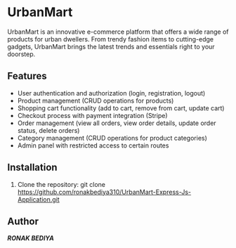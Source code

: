 # UrbanMart
UrbanMart is an innovative e-commerce platform that offers a wide range of products for urban dwellers. From trendy fashion items to cutting-edge gadgets, UrbanMart brings the latest trends and essentials right to your doorstep.

## Features

- User authentication and authorization (login, registration, logout)
- Product management (CRUD operations for products)
- Shopping cart functionality (add to cart, remove from cart, update cart)
- Checkout process with payment integration (Stripe)
- Order management (view all orders, view order details, update order status, delete orders)
- Category management (CRUD operations for product categories)
- Admin panel with restricted access to certain routes

## Installation

1. Clone the repository:
git clone https://github.com/ronakbediya310/UrbanMart-Express-Js-Application.git

## Author 
***RONAK BEDIYA***
